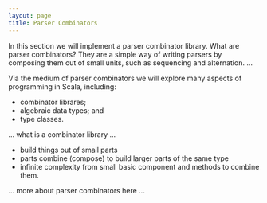 ```yaml
---
layout: page
title: Parser Combinators
---
```


In this section we will implement a parser combinator library. What are parser combinators? They are a simple way of writing parsers by composing them out of small units, such as sequencing and alternation. ...

Via the medium of parser combinators we will explore many aspects of programming in Scala, including:

- combinator librares;
- algebraic data types; and
- type classes.

... what is a combinator library ...
- build things out of small parts
- parts combine (compose) to build larger parts of the same type
- infinite complexity from small basic component and methods to combine them.


... more about parser combinators here ...
